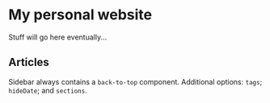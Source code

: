 # My personal website

Stuff will go here eventually...

## Articles

Sidebar always contains a `back-to-top` component. Additional options: `tags`; `hideDate`; and `sections`.